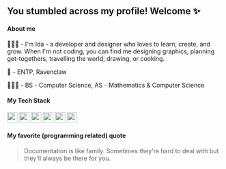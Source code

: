 ##  You stumbled across my profile! Welcome ✨

#### About me 
👩🏻‍💻 - I'm Ida - a developer and designer who loves to learn, create, and grow. When I'm not coding, you can find me designing graphics, planning get-togethers, travelling the world, drawing, or cooking.

🌸 - ENTP, Ravenclaw

👩🏻‍🎓 - BS - Computer Science, AS - Mathematics & Computer Science

#### My Tech Stack

<img width="24px" src="https://user-images.githubusercontent.com/36140849/97772202-01433b80-1b02-11eb-9c52-579895a18ad1.png" />
<img width="24px" src="https://user-images.githubusercontent.com/36140849/97772202-01433b80-1b02-11eb-9c52-579895a18ad1.png" />
<img width="24px" src="https://user-images.githubusercontent.com/36140849/97772202-01433b80-1b02-11eb-9c52-579895a18ad1.png" />
<img width="24px" src="https://user-images.githubusercontent.com/36140849/97772202-01433b80-1b02-11eb-9c52-579895a18ad1.png" />
<img width="24px" src="https://user-images.githubusercontent.com/36140849/97772202-01433b80-1b02-11eb-9c52-579895a18ad1.png" />
<img width="24px" src="https://user-images.githubusercontent.com/36140849/97772202-01433b80-1b02-11eb-9c52-579895a18ad1.png" />



#### My favorite (programming related) quote 
> Documentation is like family. Sometimes they're hard to deal with but they'll always be there for you.





